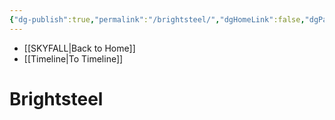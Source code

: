 ```yaml
---
{"dg-publish":true,"permalink":"/brightsteel/","dgHomeLink":false,"dgPassFrontmatter":false}
---
```


- [[SKYFALL|Back to Home]]
- [[Timeline|To Timeline]]

# Brightsteel


